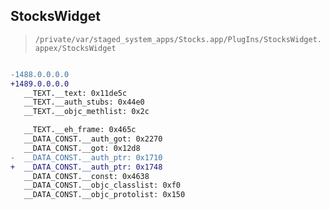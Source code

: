 ## StocksWidget

> `/private/var/staged_system_apps/Stocks.app/PlugIns/StocksWidget.appex/StocksWidget`

```diff

-1488.0.0.0.0
+1489.0.0.0.0
   __TEXT.__text: 0x11de5c
   __TEXT.__auth_stubs: 0x44e0
   __TEXT.__objc_methlist: 0x2c

   __TEXT.__eh_frame: 0x465c
   __DATA_CONST.__auth_got: 0x2270
   __DATA_CONST.__got: 0x12d8
-  __DATA_CONST.__auth_ptr: 0x1710
+  __DATA_CONST.__auth_ptr: 0x1748
   __DATA_CONST.__const: 0x4638
   __DATA_CONST.__objc_classlist: 0xf0
   __DATA_CONST.__objc_protolist: 0x150

```
